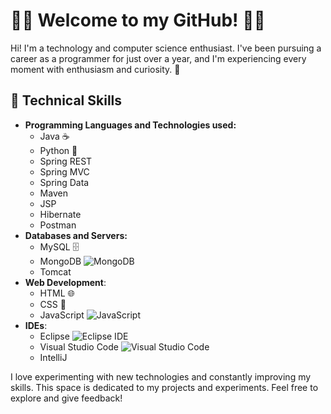 # 👨‍💻 Welcome to my GitHub! 👨‍💻

Hi! I'm a technology and computer science enthusiast. I've been pursuing a career as a programmer for just over a year, and I'm experiencing every moment with enthusiasm and curiosity. 🚀

## 🔧 Technical Skills
- **Programming Languages and Technologies used:**
  - Java ☕
  - Python 🐍
  - Spring REST
  - Spring MVC
  - Spring Data
  - Maven
  - JSP
  - Hibernate
  - Postman
- **Databases and Servers:**
  - MySQL 🗄️
  - MongoDB ![MongoDB](https://via.placeholder.com/20/00FF00/000000?text=M)
  - Tomcat
- **Web Development**:
  - HTML 🌐
  - CSS 🎨
  - JavaScript ![JavaScript](https://via.placeholder.com/20/FFD700/000000?text=JS) 
- **IDEs**:
  - Eclipse ![Eclipse IDE](https://via.placeholder.com/20/2C2255/FFFFFF?text=E)
  - Visual Studio Code ![Visual Studio Code](https://via.placeholder.com/20/800080/FFFFFF?text=V)
  - IntelliJ

I love experimenting with new technologies and constantly improving my skills. This space is dedicated to my projects and experiments. Feel free to explore and give feedback!

